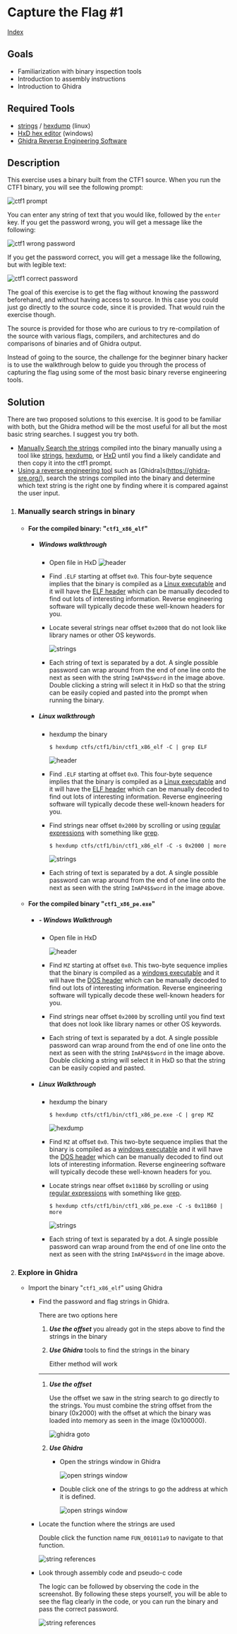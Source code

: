 # Capture the Flag #1 #

[Index](../../README.md)

## Goals ##
- Familiarization with binary inspection tools
- Introduction to assembly instructions
- Introduction to Ghidra

## Required Tools ##
- [strings](https://linux.die.net/man/1/strings) / [hexdump](https://linux.die.net/man/1/hexdump) (linux)
- [HxD hex editor](https://mh-nexus.de/en/hxd/) (windows)
- [Ghidra Reverse Engineering Software](https://ghidra-sre.org/)

## Description ##
This exercise uses a binary built from the CTF1 source. When you run the CTF1 binary, you will see the following prompt:

![ctf1 prompt](readme_files/ctf1_prompt.png)

You can enter any string of text that you would like, followed by the `enter` key. If you get the password wrong, you will get a message like the following:

![ctf1 wrong password](readme_files/ctf1_wrong_password.png)

If you get the password correct, you will get a message like the following, but with legible text:

![ctf1 correct password](readme_files/ctf1_correct_password.png)

The goal of this exercise is to get the flag without knowing the password beforehand, and without having access to source. In this case you could just go directly to the source code, since it is provided. That would ruin the exercise though. 

The source is provided for those who are curious to try re-compilation of the source with various flags, compilers, and architectures and do comparisons of binaries and of Ghidra output. 

Instead of going to the source, the challenge for the beginner binary hacker is to use the walkthrough below to guide you through the process of capturing the flag using some of the most basic binary reverse engineering tools.

## Solution ##
There are two proposed solutions to this exercise. It is good to be familiar with both, but the Ghidra method will be the most useful for all but the most basic string searches. I suggest you try both.

- [Manually Search the strings](#Manually-search-strings-in-binary) compiled into the binary manually using a tool like [strings](https://linux.die.net/man/1/strings), [hexdump](https://linux.die.net/man/1/hexdump), or [HxD](https://mh-nexus.de/en/hxd/) until you find a likely candidate and then copy it into the ctf1 prompt.
- [Using a reverse engineering tool](#Explore-in-Ghidra) such as [Ghidra]s(https://ghidra-sre.org/), search the strings compiled into the binary and determine which text string is the right one by finding where it is compared against the user input.

1. ### Manually search strings in binary ###

    - #### For the compiled binary: "`ctf1_x86_elf`" ####

        - ##### Windows walkthrough #####
            - Open file in HxD
                ![header](readme_files/x86_elf_hxd_header.png)
            
            - Find `.ELF` starting at offset `0x0`. This four-byte sequence implies that the binary is compiled as a [Linux executable](https://en.wikipedia.org/wiki/Executable_and_Linkable_Format) and it will have the [ELF header](https://en.wikipedia.org/wiki/Executable_and_Linkable_Format#File_header) which can be manually decoded to find out lots of interesting information. Reverse engineering software will typically decode these well-known headers for you.   

            - Locate several strings near offset `0x2000` that do not look like library names or other OS keywords.

                ![strings](readme_files/x86_elf_hxd_strings.png)

            - Each string of text is separated by a dot. A single possible password can wrap around from the end of one line onto the next as seen with the string `ImAP4$$word` in the image above. Double clicking a string will select it in HxD so that the string can be easily copied and pasted into the prompt when running the binary.

        - ##### Linux walkthrough #####
            - hexdump the binary 

                `$ hexdump ctfs/ctf1/bin/ctf1_x86_elf -C | grep ELF`

                ![header](readme_files/x86_elf_hexdump.png)
        
            - Find `.ELF` starting at offset `0x0`. This four-byte sequence implies that the binary is compiled as a [Linux executable](https://en.wikipedia.org/wiki/Executable_and_Linkable_Format) and it will have the [ELF header](https://en.wikipedia.org/wiki/Executable_and_Linkable_Format#File_header) which can be manually decoded to find out lots of interesting information. Reverse engineering software will typically decode these well-known headers for you.   

            - Find strings near offset `0x2000` by scrolling or using [regular expressions](https://en.wikipedia.org/wiki/Regular_expression) with something like [grep](https://man7.org/linux/man-pages/man1/grep.1.html).

                `$ hexdump ctfs/ctf1/bin/ctf1_x86_elf -C -s 0x2000 | more`

                ![strings](readme_files/x86_elf_strings.png)

            - Each string of text is separated by a dot. A single possible password can wrap around from the end of one line onto the next as seen with the string `ImAP4$$word` in the image above. 

    - #### For the compiled binary "`ctf1_x86_pe.exe`" ####
        - ##### - Windows Walkthrough #####
            - Open file in HxD
            
                ![header](readme_files/x86_pe_hxd_header.png)
        
            - Find `MZ` starting at offset `0x0`. This two-byte sequence implies that the binary is compiled as a [windows executable](https://en.wikipedia.org/wiki/Portable_Executable) and it will have the [DOS header](https://en.wikipedia.org/wiki/DOS_MZ_executable) which can be manually decoded to find out lots of interesting information. Reverse engineering software will typically decode these well-known headers for you.   

            - Find strings near offset `0x2000` by scrolling until you find text that does not look like library names or other OS keywords.

            - Each string of text is separated by a dot. A single possible password can wrap around from the end of one line onto the next as seen with the string `ImAP4$$word` in the image above. Double clicking a string will select it in HxD so that the string can be easily copied and pasted.

        - ##### Linux Walkthrough #####
            - hexdump the binary

                `$ hexdump ctfs/ctf1/bin/ctf1_x86_pe.exe -C | grep MZ`

                ![hexdump](readme_files/x86_pe_hexdump.png)
        
            - Find `MZ` at offset `0x0`. This two-byte sequence implies that the binary is compiled as a [windows executable](https://en.wikipedia.org/wiki/Portable_Executable) and it will have the [DOS header](https://en.wikipedia.org/wiki/DOS_MZ_executable) which can be manually decoded to find out lots of interesting information. Reverse engineering software will typically decode these well-known headers for you.   

            - Locate strings near offset `0x11B60` by scrolling or using [regular expressions](https://en.wikipedia.org/wiki/Regular_expression) with something like [grep](https://man7.org/linux/man-pages/man1/grep.1.html).

                `$ hexdump ctfs/ctf1/bin/ctf1_x86_pe.exe -C -s 0x11B60 | more`

                ![strings](readme_files/x86_pe_strings.png)

            - Each string of text is separated by a dot. A single possible password can wrap around from the end of one line onto the next as seen with the string `ImAP4$$word` in the image above. 

1. ### Explore in Ghidra ###
    - Import the binary "`ctf1_x86_elf`" using Ghidra
        - Find the password and flag strings in Ghidra.

            There are two options here
            
            1. ***Use the offset*** you already got in the steps above to find the strings in the binary 
            1. ***Use Ghidra*** tools to find the strings in the binary 

                Either method will work

            ----

            1. ***Use the offset***  
                
                Use the offset we saw in the string search to go directly to the strings. You must combine the string offset from the binary (0x2000) with the offset at which the binary was loaded into memory as seen in the image (0x100000).

                ![ghidra goto](readme_files/x86_elf_ghidra_goto.png)

            1. ***Use Ghidra***

                - Open the strings window in Ghidra 
    
                    ![open strings window](readme_files/x86_elf_ghidra_open_strings_window.png)

                - Double click one of the strings to go the address at which it is defined.
                
                    ![open strings window](readme_files/x86_elf_ghidra_strings_window.png)

        - Locate the function where the strings are used

            Double click the function name `FUN_001011a9` to navigate to that function.

            ![string references](readme_files/x86_elf_ghidra_string_xrefs.png)

        - Look through assembly code and pseudo-c code 

            The logic can be followed by observing the code in the screenshot. By following these steps yourself, you will be able to see the flag clearly in the code, or you can run the binary and pass the correct password.

            ![string references](readme_files/x86_elf_ghidra_function.png)

